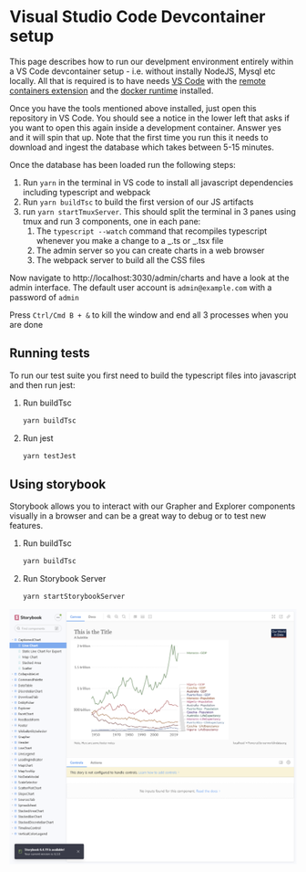 # Visual Studio Code Devcontainer setup

This page describes how to run our develpment environment entirely within a VS Code devcontainer setup - i.e. without instally NodeJS, Mysql etc locally. All that is required is to have needs [VS Code](https://code.visualstudio.com/) with the [remote containers extension](https://code.visualstudio.com/docs/remote/containers) and the [docker runtime](https://www.docker.com/) installed.

Once you have the tools mentioned above installed, just open this repository in VS Code. You should see a notice in the lower left that asks if you want to open this again inside a development container. Answer yes and it will spin that up. Note that the first time you run this it needs to download and ingest the database which takes between 5-15 minutes.

Once the database has been loaded run the following steps:

1. Run `yarn` in the terminal in VS code to install all javascript dependencies including typescript and webpack
2. Run `yarn buildTsc` to build the first version of our JS artifacts
3. run `yarn startTmuxServer`. This should split the terminal in 3 panes using tmux and run 3 components, one in each pane:
    1. The `typescript --watch` command that recompiles typescript whenever you make a change to a _.ts or _.tsx file
    2. The admin server so you can create charts in a web browser
    3. The webpack server to build all the CSS files

Now navigate to http://localhost:3030/admin/charts and have a look at the admin interface. The default user account is `admin@example.com` with a password of `admin`

Press `Ctrl/Cmd B + &` to kill the window and end all 3 processes when you are done

## Running tests

To run our test suite you first need to build the typescript files into javascript and then run jest:

1. Run buildTsc

    ```sh
    yarn buildTsc
    ```

2. Run jest

    ```sh
    yarn testJest
    ```

## Using storybook

Storybook allows you to interact with our Grapher and Explorer components visually in a browser and can be a great way to debug or to test new features.

1. Run buildTsc

    ```sh
    yarn buildTsc
    ```

2. Run Storybook Server

    ```sh
    yarn startStorybookServer
    ```

![Storybook](screenshots/storybook.png)

